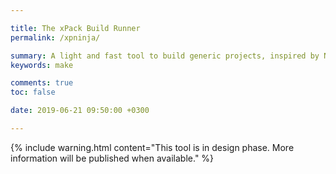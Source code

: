 ```yaml
---

title: The xPack Build Runner
permalink: /xpninja/

summary: A light and fast tool to build generic projects, inspired by Ninja Build but with the configuration files in JSON (in design phase).
keywords: make

comments: true
toc: false

date: 2019-06-21 09:50:00 +0300

---
```


{% include warning.html content="This tool is in design phase. More
information will be published when available." %}
